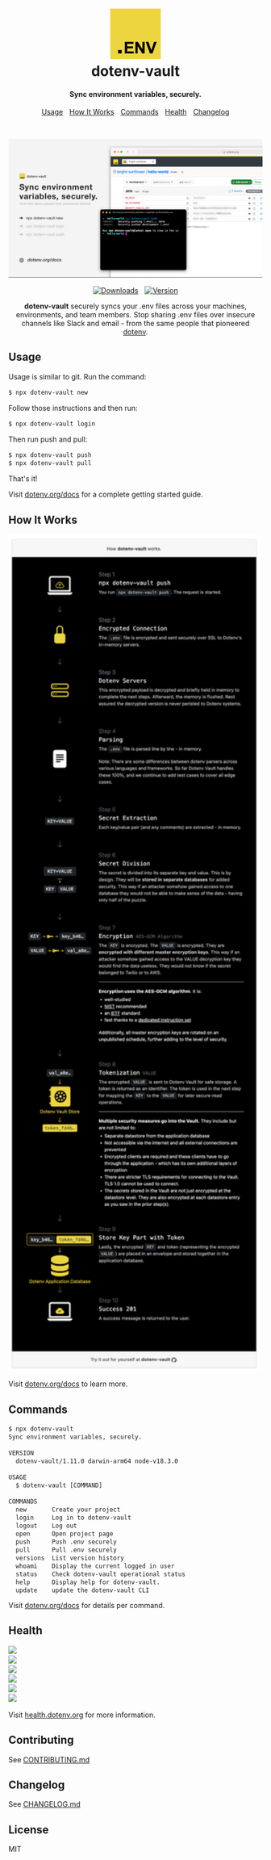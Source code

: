 <h1 align="center">
  <a href="https://docs.dotenv.org?r=1"><img src="https://raw.githubusercontent.com/motdotla/dotenv/master/dotenv.png" alt="dotenv-vault" width="100" height="100" ></a>
  <br>
  dotenv-vault
  <br>
</h1>

<h4 align="center">Sync environment variables, securely.</h4>

<p align="center">
  <a href="#usage">Usage</a>
  <img src="https://img.spacergif.org/v1/spacer.gif" width="5" height="1">
  <a href="#how-it-works">How It Works</a>
  <img src="https://img.spacergif.org/v1/spacer.gif" width="5" height="1">
  <a href="#commands" target="_blank">Commands</a>
  <img src="https://img.spacergif.org/v1/spacer.gif" width="5" height="1">
  <a href="#commands" target="_blank">Health</a>
  <img src="https://img.spacergif.org/v1/spacer.gif" width="5" height="1">
  <a href="#changelog">Changelog</a>
</p>

<img src="https://img.spacergif.org/v1/spacer.gif" width="1" height="10">

![dotenv-vault](./dotenv-vault.png)

<p align="center">
  <a href="https://npmjs.org/package/dotenv-vault"><img src="https://img.shields.io/npm/dt/dotenv-vault.svg" alt="Downloads"></a>
  <img src="https://img.spacergif.org/v1/spacer.gif" width="5" height="1">
  <a href="https://npmjs.org/package/dotenv-vault"><img src="https://img.shields.io/npm/v/dotenv-vault.svg" alt="Version"></a>
</p>

<p align="center">
<strong>dotenv-vault</strong> securely syncs your .env files across your machines, environments, and team members. Stop sharing .env files over insecure channels like Slack and email - from the same people that pioneered <a href="https://github.com/motdotla/dotenv">dotenv</a>.
</p>

## Usage

Usage is similar to git. Run the command:

```bash
$ npx dotenv-vault new
```

Follow those instructions and then run:

```bash
$ npx dotenv-vault login
```

Then run push and pull:

```bash
$ npx dotenv-vault push
$ npx dotenv-vault pull
```

That's it!

Visit [dotenv.org/docs](https://www.dotenv.org/docs/getting-started/with-dotenv-vault?r=1) for a complete getting started guide.

## How It Works

<a href="https://www.dotenv.org/docs/security/dotenv-vault"><img src="./how-dotenv-vault-works.png" alt="How dotenv-vault works" width="500"/></a>

Visit [dotenv.org/docs](https://www.dotenv.org/docs/security/overview?r=1) to learn more.

## Commands

```
$ npx dotenv-vault
Sync environment variables, securely.

VERSION
  dotenv-vault/1.11.0 darwin-arm64 node-v18.3.0

USAGE
  $ dotenv-vault [COMMAND]

COMMANDS
  new       Create your project
  login     Log in to dotenv-vault
  logout    Log out
  open      Open project page
  push      Push .env securely
  pull      Pull .env securely
  versions  List version history
  whoami    Display the current logged in user
  status    Check dotenv-vault operational status
  help      Display help for dotenv-vault.
  update    update the dotenv-vault CLI
```

Visit [dotenv.org/docs](https://www.dotenv.org/docs/dotenv-vault?r=1) for details per command.

## Health

![](https://api.checklyhq.com/v1/badges/checks/c2fee99a-38e7-414e-89b8-9766ceeb1927?style=flat&theme=dark&responseTime=true)
<br>
![](https://api.checklyhq.com/v1/badges/checks/4f557967-1ed1-486a-b762-39a63781d752?style=flat&theme=dark&responseTime=true)
<br>
![](https://api.checklyhq.com/v1/badges/checks/804eb6fa-6599-4688-a649-7ff3c39a64b9?style=flat&theme=dark&responseTime=true)
<br>
![](https://api.checklyhq.com/v1/badges/checks/6a94504e-e936-4f07-bc0b-e08fee2734b3?style=flat&theme=dark&responseTime=true)
<br>
![](https://api.checklyhq.com/v1/badges/checks/06ac4f4e-3e0e-4501-9987-580b4d2a6b06?style=flat&theme=dark&responseTime=true)
<br>
![](https://api.checklyhq.com/v1/badges/checks/0ffc1e55-7ef0-4c2c-8acc-b6311871f41c?style=flat&theme=dark&responseTime=true)

Visit [health.dotenv.org](https://health.dotenv.org) for more information.

## Contributing

See [CONTRIBUTING.md](CONTRIBUTING.md)

## Changelog

See [CHANGELOG.md](CHANGELOG.md)

## License

MIT
